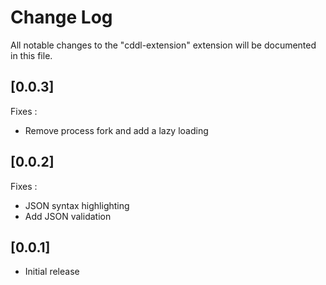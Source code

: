 # Change Log

All notable changes to the "cddl-extension" extension will be documented in this file.

## [0.0.3]

Fixes :
 - Remove process fork and add a lazy loading

## [0.0.2]

Fixes :
 - JSON syntax highlighting
 - Add JSON validation

## [0.0.1]

- Initial release